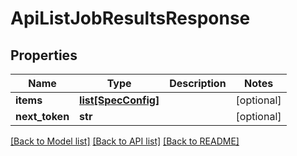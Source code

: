 # ApiListJobResultsResponse

## Properties
Name | Type | Description | Notes
------------ | ------------- | ------------- | -------------
**items** | [**list[SpecConfig]**](SpecConfig.md) |  | [optional] 
**next_token** | **str** |  | [optional] 

[[Back to Model list]](../README.md#documentation-for-models) [[Back to API list]](../README.md#documentation-for-api-endpoints) [[Back to README]](../README.md)

